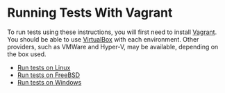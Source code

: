 # Running Tests With Vagrant

To run tests using these instructions, you will first need to install
[Vagrant](https://www.vagrantup.com). You should be able to use
[VirtualBox](https://www.virtualbox.org) with each environment. Other providers,
such as VMWare and Hyper-V, may be available, depending on the box used.

* [Run tests on Linux](linux/README.md)
* [Run tests on FreeBSD](freebsd/README.md)
* [Run tests on Windows](windows/README.md)
